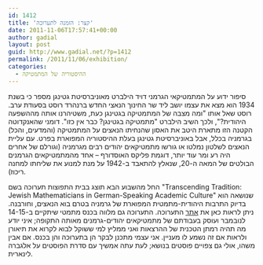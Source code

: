 ```yaml
---
id: 1412
title: 'קצר: הזמנה לתערוכה'
date: 2011-11-06T17:57:41+00:00
author: gadial
layout: post
guid: http://www.gadial.net/?p=1412
permalink: /2011/11/06/exhibition/
categories:
  - ההיסטוריה של המתמטיקה
---
```

סיפור ידוע על המתמטיקאי הגרמני דויד הילברט מאוניברסיטת גטינגן מספר כי בשנת 1934 הוא מצא את עצמו יושב ליד שר החינוך הנאצי החדש ברנהרד רוסט בסעודת ערב. רוסט שאל אותו "ומה מצבה של המתמטיקה בגטינגן כעת, משטיהרנו אותה מההשפעה היהודית?", ולכך השיב הילברט "מתמטיקה בגטינגן? כבר אין כזו". דומני שהאנקדוטה הקטנה הזו מתארת היטב את האסון שהנחיתו הנאצים על המתמטיקה (והמדעים, והכל) בגרמניה בכלל, אבל באוניברסיטת גטינגן בעלת ההיסטוריה המפוארת בפרט. עם עליית הנאצים לשלטון נמלטו או גורשו מתמטיקאים יהודים רבים מגרמניה (וגורלם של אחרים היה רע ומר עוד יותר, דוגמת פליקס האוסדורף &#8211; אחד מהמתמטיקאים הגרמנים הבולטים של המאה ה-20, שנאלץ להתאבד ב-1942 על מנת למנוע את שליחתו למחנה ריכוז).

החל מהשבוע הבא תוצג בבית התפוצות תערוכה בשם "Transcending Tradition: Jewish Mathematicians in German-Speaking Academic Culture" שנושאה הוא בדיוק התרבות היהודית-מתמטית המפוארת של גרמניה בטרם בוא הנאצים, וחורבנה. ניתן לראות כאן את [אתר](https://gj-math.uni-frankfurt.de/conference.html) התערוכה. התערוכה גם מלווה בכנס מתמטי שיתקיים ב-14-15 לנובמבר ועוסק בעבודתם של מתמטיקאים יהודים-גרמנים מאותה התקופה; איני יודע מה תהיה רמתן הטכנית של ההרצאות ואני ממליץ למי ששוקל לבוא לקרוא את תיאורן ולראות אם זה נשמע לו מעניין. אני עצמי מתכנן לבקר הן בתערוכה והן בכנס. אם אבין משהו, אולי גם צפויים פוסטים בנושא; לעת עתה אמשיך עם סדרת הפוסטים על אלגברה לינארית.